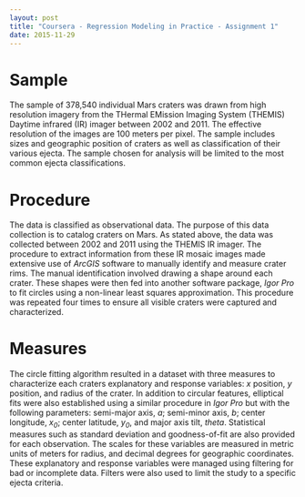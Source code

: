 ```yaml
---
layout: post
title: "Coursera - Regression Modeling in Practice - Assignment 1"
date: 2015-11-29
---
```


# Sample

The sample of 378,540 individual Mars craters was drawn from high resolution imagery from the THermal EMission Imaging System (THEMIS) Daytime infrared (IR) imager between 2002 and 2011. The effective resolution of the images are 100 meters per pixel. The sample includes sizes and geographic position of craters as well as classification of their various ejecta. The sample chosen for analysis will be limited to the most common ejecta classifications.


# Procedure
The data is classified as observational data. The purpose of this data collection is to catalog craters on Mars. As stated above, the data was collected between 2002 and 2011 using the THEMIS IR imager. The procedure to extract information from these IR mosaic images made extensive use of *ArcGIS* software to manually identify and measure crater rims. The manual identification involved drawing a shape around each crater. These shapes were then fed into another software package, *Igor Pro* to fit circles using a non-linear least squares approximation. This procedure was repeated four times to ensure all visible craters were captured and characterized. 


# Measures

The circle fitting algorithm resulted in a dataset with three measures to characterize each craters explanatory and response variables: *x* position, *y* position, and radius of the crater. In addition to circular features, elliptical fits were also established using a similar procedure in *Igor Pro* but with the following parameters: semi-major axis, *a*; semi-minor axis, *b*; center longitude, *x<sub>0</sub>*; center latitude, *y<sub>0</sub>*, and major axis tilt, *theta*. Statistical measures such as standard deviation and goodness-of-fit are also provided for each observation. The scales for these variables are measured in metric units of meters for radius, and decimal degrees for geographic coordinates. These explanatory and response variables were managed using filtering for bad or incomplete data. Filters were also used to limit the study to a specific ejecta criteria.
